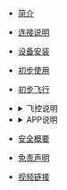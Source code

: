 <!-- docs/_sidebar.md -->

- [简介](content_ch/)
- [连接说明](content_ch/introduction/connect.md)
- [设备安装](content_ch/introduction/quickstart.md)
- [初步使用](content_ch/introduction/app/appdownload.md)
- [初步飞行](content_ch/introduction/fly.md)
- <details> 
  <summary>飞控说明</summary> 

  - [AB模式](content_ch/introduction/ABmode.md)
  - [自主作业模式](content_ch/introduction/AUTOmode.md)
  - [RTK说明](content_ch/introduction/RTK.md)
  - [灯语](content_ch/introduction/light.md)
  - <details> 
     <summary>传感器校准</summary>

    - [遥控器校准](content_ch/introduction/calibration/remote_calib.md)
    - [飞行校准](content_ch/introduction/calibration/fly_calib.md)
    - [磁校准](content_ch/introduction/calibration/mag_calib.md)
    - [流量计校准](content_ch/introduction/calibration/flow_calib.md)
    - [电机检查](content_ch/introduction/calibration/motor_calib.md)
- <details> 
  <summary>APP说明</summary>  

  - [APP参数说明](content_ch/introduction/APPpar.md)
  - [APP管理设置](content_ch/introduction/APPuser.md)
  - [植保平台](content_ch/introduction/AGplatform.md)
- [安全概要](content_ch/introduction/sercurity.md)
- [免责声明](content_ch/introduction/satament.md)
- [视频链接](content_ch/introduction/video.md)

<style type="text/css">
details summary::-webkit-details-marker { display:none; } 去三角形
summary{outline:none;}去边框
</style>
